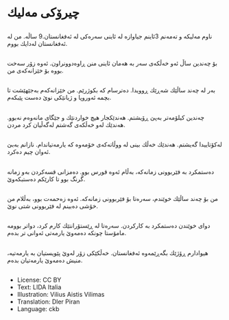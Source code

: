 # چیرۆكی مه‌لیك

##
ناوم مه‌لیكه‌ و ته‌مه‌نم 3ئاینم جیاوازه‌ له‌ ئاینی سه‌ره‌كی له‌ ئه‌فغانستان.9 ساڵه‌. من له‌ ئه‌فغانستان له‌دایك بووم.

##
بۆ چه‌ندین ساڵ ئه‌و خه‌ڵكه‌ی سه‌ر به‌ هه‌مان ئاینی منن ڕاوه‌دوونراون. ئه‌وه‌ زۆر سه‌خت بووه‌ بۆ خێزانه‌كه‌ی من.

##
به‌ر له‌ چه‌ند ساڵێك شه‌ڕێك ڕوویدا. ده‌ترسام كه‌ بكوژرێم. من خێزانه‌كه‌م به‌جێهێشت تا بچمه‌ ئه‌وروپا و ژیانێكی نوێ ده‌ست پێبكه‌م.

##
چه‌ندین كیلۆمه‌تر به‌پێ ڕۆیشتم. هه‌ندێكجار هیچ خواردنێك و جێگای مانه‌وه‌م نه‌بوو. هه‌ندێك له‌و خه‌ڵكه‌ی گه‌شتم له‌گه‌ڵیان كرد مردن.

##
له‌كۆتاییدا گه‌یشتم. هه‌ندێك خه‌ڵك بینی له‌ ووڵاته‌كه‌ی خۆمه‌وه‌ كه‌ یارمه‌تیاندام. نازانم به‌بێ ئه‌وان چیم ده‌كرد.

##
ده‌ستمكرد به‌ فێربوونی زمانه‌كه‌، به‌ڵام ئه‌وه‌ قورس بوو. ده‌مزانی قسه‌كردن به‌و زمانه‌ گرنگ بوو تا كارێكم ده‌ستبكه‌وێ.

##
من بۆ چه‌ند ساڵێك خوێندم، سه‌ره‌تا بۆ فێربوونی زمانه‌كه‌. ئه‌وه‌ زه‌حمه‌ت بوو، به‌ڵلام من خۆشی ده‌بینم له‌ فێربوونی شتی نوێ.

##
دوای خوێندن ده‌ستمكرد به‌ كاركردن. سه‌ره‌تا له‌ ڕێستۆرانتێك كارم كرد، دواتر بوومه‌ مامۆستا چونكه‌ ده‌مه‌وێ یارمه‌تی ئه‌وانی تر بده‌م.

##
هیوادارم ڕۆژێك بگه‌ڕێمه‌وه‌ ئه‌فغانستان. خه‌ڵكێكی زۆر له‌وێ پێویستیان به‌ یارمه‌تیه‌، منیش ده‌مه‌وێ یارمه‌تیان بده‌م.

##
* License: CC BY
* Text: LIDA Italia
* Illustration: Vilius Aistis Vilimas
* Translation: Dler Piran
* Language: ckb
